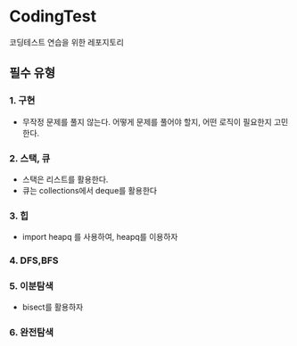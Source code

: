 # CodingTest
코딩테스트 연습을 위한 레포지토리

## 필수 유형

### 1. 구현
- 무작정 문제를 풀지 않는다. 어떻게 문제를 풀어야 할지, 어떤 로직이 필요한지 고민한다.

### 2. 스택, 큐
- 스택은 리스트를 활용한다.
- 큐는 collections에서 deque를 활용한다

### 3. 힙
- import heapq 를 사용하여, heapq를 이용하자

### 4. DFS,BFS

### 5. 이분탐색
- bisect를 활용하자

### 6. 완전탐색